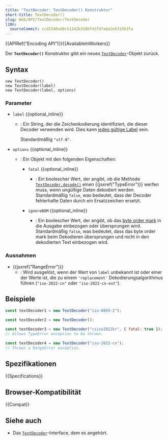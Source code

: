 ```yaml
---
title: "TextDecoder: TextDecoder() Konstruktor"
short-title: TextDecoder()
slug: Web/API/TextDecoder/TextDecoder
l10n:
  sourceCommit: ccd1540ad8c51242b318bf437dfabe2e5315b3fa
---
```


{{APIRef("Encoding API")}}{{AvailableInWorkers}}

Der **`TextDecoder()`** Konstruktor gibt ein neues [`TextDecoder`](/de/docs/Web/API/TextDecoder)-Objekt zurück.

## Syntax

```js-nolint
new TextDecoder()
new TextDecoder(label)
new TextDecoder(label, options)
```

### Parameter

- `label` {{optional_inline}}
  - : Ein String, der die Zeichenkodierung identifiziert, die dieser Decoder verwenden wird. Dies kann [jedes gültige Label](/de/docs/Web/API/Encoding_API/Encodings) sein.

    Standardmäßig `"utf-8"`.

- `options` {{optional_inline}}
  - : Ein Objekt mit den folgenden Eigenschaften:
    - `fatal` {{optional_inline}}
      - : Ein boolescher Wert, der angibt, ob die Methode [`TextDecoder.decode()`](/de/docs/Web/API/TextDecoder/decode) einen {{jsxref("TypeError")}} werfen muss, wenn ungültige Daten dekodiert werden.
        Standardmäßig `false`, was bedeutet, dass der Decoder fehlerhafte Daten durch ein Ersatzzeichen ersetzt.

    - `ignoreBOM` {{optional_inline}}
      - : Ein boolescher Wert, der angibt, ob das [byte order mark](https://www.w3.org/International/questions/qa-byte-order-mark) in die Ausgabe einbezogen oder übersprungen wird.
        Standardmäßig `false`, was bedeutet, dass das byte order mark beim Dekodieren übersprungen und nicht in den dekodierten Text einbezogen wird.

### Ausnahmen

- {{jsxref("RangeError")}}
  - : Wird ausgelöst, wenn der Wert von `label` unbekannt ist oder einer der Werte ist, die zu einem `'replacement'` Dekodierungsalgorithmus führen (`"iso-2022-cn"` oder `"iso-2022-cn-ext"`).

## Beispiele

```js
const textDecoder1 = new TextDecoder("iso-8859-2");

const textDecoder2 = new TextDecoder();

const textDecoder3 = new TextDecoder("csiso2022kr", { fatal: true });
// Allows TypeError exception to be thrown.

const textDecoder4 = new TextDecoder("iso-2022-cn");
// Throws a RangeError exception.
```

## Spezifikationen

{{Specifications}}

## Browser-Kompatibilität

{{Compat}}

## Siehe auch

- Das [`TextDecoder`](/de/docs/Web/API/TextDecoder)-Interface, dem es angehört.
